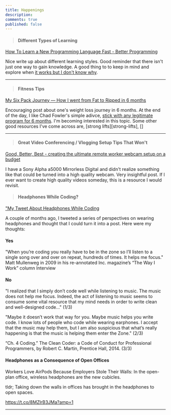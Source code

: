 ```yaml
---
title: Happenings
description: 
comments: true
published: false
---
```


> #### Different Types of Learning
[How To Learn a New Programming Language Fast - Better Programming][how-to-learn]

Nice write up about different learning styles.  Good reminder that there isn't just one way to gain knowledge.  A good thing to  to keep in mind and explore when [it works but I don't know why](/it-works-but-i-dont-know-why-introduction).


___



> #### Fitness Tips
[My Six Pack Journey — How I went from Fat to Ripped in 6 months][fitness-journey]

Encouraging post about one's weight loss journey in 6 months.  At the end of the day, I like Chad Fowler's simple adivce, [stick with any legitimate program for 6 months][chad-fowler-weight-loss-advice].  I'm becoming interested in this topic.  Some other good resources I've come across are, [strong lifts][strong-lifts], [] 


___

> #### Great Video Conferencing / Vlogging Setup Tips That Won't 
[Good, Better, Best - creating the ultimate remote worker webcam setup on a budget][hanselman-webcam-setup]

I have a Sony Alpha a5000 Mirrorless Digital and didn't realize something like that could be turned into a high quality webcam.  Very insightful post.  If I ever want to create high quality videos someday, this is a resource I would revisit.

> #### Headphones While Coding?
["My Tweet About Headphones While Coding][bobby-headphones-tweet]

A couple of months ago, I tweeted a series of perspectives on wearing headphones and thought that I could turn it into a post.  Here were my thoughts:

#### Yes
"When you’re coding you really have to be in the zone so I’ll listen to a single song over and over on repeat, hundreds of times. It helps me focus."
Matt Mullenweg in 2009 in his re-annotated Inc. magazine’s “The Way I Work” column Interview

#### No
"I realized that I simply don’t code well while listening to music. The music does not help me focus. Indeed, the act of listening to music seems to consume some vital resource that my mind needs in order to write clean and well-designed code..." (1/3)

"Maybe it doesn’t work that way for you. Maybe music helps you write code. I know lots of people who code while wearing earphones. I accept that the music may help them, but I am also suspicious that what’s really happening is that the music is helping them enter the Zone." (2/3)

“Ch. 4 Coding.” The Clean Coder: a Code of Conduct for Professional Programmers, by Robert C. Martin, Prentice Hall, 2014. (3/3)

#### Headphones as a Consequence of Open Offices
Workers Love AirPods Because Employers Stole Their Walls: In the open-plan office, wireless headphones are the new cubicles.

tldr; Taking down the walls in offices has brought in the headphones to open spaces.

https://t.co/8MZlrB3JMa?amp=1


___






[bobby-headphones-tweet]: https://twitter.com/bobbyowolabi/status/1131600309094998016?s=09
[chad-fowler-weight-loss-advice]: http://chadfowler.com/life,/weightloss/2011/03/15/the-harajuku-moment.html
[hanselman-webcam-setup]: https://www.hanselman.com/blog/GoodBetterBestCreatingTheUltimateRemoteWorkerWebcamSetupOnABudget.aspx
[how-to-learn]: https://medium.com/better-programming/how-to-learn-a-new-programming-language-fast-5fe269370210
[fitness-journey]: https://medium.com/@bholagabbar/my-six-pack-journey-how-i-went-from-fat-to-ripped-in-6-months-df0b4a542015
<!-- https://www.jessesquires.com/blog/linked-out/ -->
<!-- https://www.ybrikman.com/writing/2018/10/04/how-we-got-to-1-million-in-annual-recurring-revenue-with-0-in-fundraising/ -->
<!-- https://docs.google.com/document/d/16bV2ODolUzSogzDeKR0HEj7vzVJWJB28EffgUjyJRUE/edit
to read list
 -->
